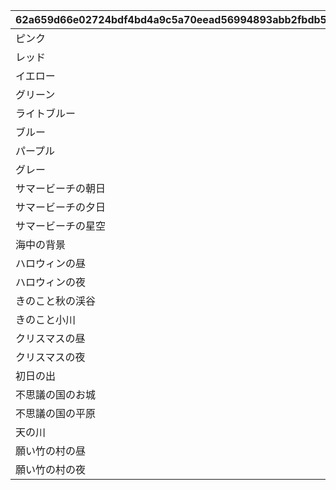 |62a659d66e02724bdf4bd4a9c5a70eead56994893abb2fbdb5e9c13c11b3d873|71222dea04303e4625e9e384c81907b2d1efeea70407225f11a3b3ed328b5aa8|bb5de745f05e96d1cca409b3b3c396e6a9ce921006b03b337a68fb2bc3d139f2|c50bb5066379a6317fcb969119ce54d252a947190845c685827b0789125f8ec2|5e3f1757bafd5794e28b607b7157455d4e1459252770d08610c3a03ed6f4def8|
| --- | --- | --- | --- | --- |
|ピンク|2019-05-17 15:00:00||1|17|
|レッド|2019-05-17 15:00:00||2|18|
|イエロー|2019-05-17 15:00:00||3|19|
|グリーン|2019-05-17 15:00:00||4|20|
|ライトブルー|2019-05-17 15:00:00||5|21|
|ブルー|2019-05-17 15:00:00||6|22|
|パープル|2019-05-17 15:00:00||7|23|
|グレー|2019-05-17 15:00:00||8|24|
|サマービーチの朝日|2019-06-30 12:00:00||9|14|
|サマービーチの夕日|2019-06-30 12:00:00||10|15|
|サマービーチの星空|2019-06-30 12:00:00||11|16|
|海中の背景|2019-08-08 18:00:00||12|13|
|ハロウィンの昼|2019-10-02 12:00:00||13|11|
|ハロウィンの夜|2019-10-02 12:00:00||14|12|
|きのこと秋の渓谷|2019-10-15 12:00:00||15|9|
|きのこと小川|2019-10-15 12:00:00||16|10|
|クリスマスの昼|2019-12-11 12:00:00||17|7|
|クリスマスの夜|2019-12-11 12:00:00||18|8|
|初日の出|2019-12-30 15:00:00||19|6|
|不思議の国のお城|2020-05-31 12:00:00||20|4|
|不思議の国の平原|2020-05-31 12:00:00||21|5|
|天の川|2020-06-30 12:00:00||22|1|
|願い竹の村の昼|2020-06-30 12:00:00||23|2|
|願い竹の村の夜|2020-06-30 12:00:00||24|3|